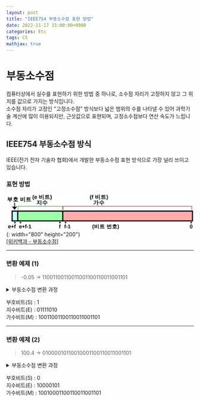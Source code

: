 ```yaml
---
layout: post
title: "IEEE754 부동소수점 표현 방법"
date: 2022-11-17 15:00:00+0900
categories: Etc
tags: CS
mathjax: true
---
```


# 부동소수점

컴퓨터상에서 실수를 표현하기 위한 방법 중 하나로, 소수점 자리가 고정하지 않고 그 위치를 값으로 가지는 방식입니다.  
소수점 자리가 고정인 "고정소수점" 방식보다 넓은 범위의 수를 나타낼 수 있어 과학기술 계산에 많이 이용되지만, 근삿값으로 표현되며, 고정소수점보다 연산 속도가 느립니다.

## IEEE754 부동소수점 방식

IEEE(전기 전자 기술자 협회)에서 개발한 부동소수점 표현 방식으로 가장 널리 쓰이고 있습니다.

### 표현 방법

![IEE754 부동소수점](/resource/GeneralFloatingPoint.png){: width="800" height="200"}  
[[위키백과 - 부동소수점]](https://ko.wikipedia.org/wiki/%EB%B6%80%EB%8F%99%EC%86%8C%EC%88%98%EC%A0%90)

---

### 변환 예제 (1)

> -0.05 -> 11001100110011001100110011001101

<details>
<summary>부동소수점 변환 과정</summary>
<div markdown="1">

```
0.05 * 2 = 0.1 .........0
0.1  * 2 = 0.2 .........0
0.2  * 2 = 0.4 .........0
0.4  * 2 = 0.8 .........0
0.8  * 2 = 1.6 .........1 + 0.6
0.6  * 2 = 1.2 .........1 + 0.2
0.2  * 2 = 0.4 .........0
0.4  * 2 = 0.8 .........0
0.8  * 2 = 1.6 .........1 + 0.6
0.6  * 2 = 1.2 .........1 + 0.2
0.2  * 2 = 0.4 .........0
0.4  * 2 = 0.8 .........0
0.8  * 2 = 1.6 .........1 + 0.6
0.6  * 2 = 1.2 .........1 + 0.2
0.2  * 2 = 0.4 .........0
0.4  * 2 = 0.8 .........0
0.8  * 2 = 1.6 .........1 + 0.6
0.6  * 2 = 1.2 .........1 + 0.2
0.2  * 2 = 0.4 .........0
0.4  * 2 = 0.8 .........0
0.8  * 2 = 1.6 .........1 + 0.6
0.6  * 2 = 1.2 .........1 + 0.2
0.2  * 2 = 0.4 .........0
```

0.05 = 0.000011001100110011001100110011.......  
정규화 = 1.10011001100110011001100110011.... x 2^(-5)

|      |              |                                    |
| ---- | ------------ | ---------------------------------- |
| s(1) | Exponent(8)  | Mantissa(23)                       |
| 1    | (127) + (-5) | 10011001100110011001100110011....  |
| 1    | (122)        | 10011001100110011001100 110011.... |
| 1    | 0111 1010    | 10011001100110011001101(반올림)    |

-0.05 = 11001100110011001100110011001101

</div>
</details>

부호비트(S) : 1  
지수비트(E) : 01111010  
가수비트(M) : 10011001100110011001101

---

### 변환 예제 (2)

> 100.4 -> 01000010110010001100110011001101

<details>
<summary>부동소수점 변환 과정</summary>
<div markdown="1">

```
0.4  * 2 = 0.8 .........0
0.8  * 2 = 1.6 .........1 + 0.6
0.6  * 2 = 1.2 .........1 + 0.2
0.2  * 2 = 0.4 .........0
0.4  * 2 = 0.8 .........0
0.8  * 2 = 1.6 .........1 + 0.6
0.6  * 2 = 1.2 .........1 + 0.2
0.2  * 2 = 0.4 .........0
0.4  * 2 = 0.8 .........0
0.8  * 2 = 1.6 .........1 + 0.6
0.6  * 2 = 1.2 .........1 + 0.2
0.2  * 2 = 0.4 .........0
0.4  * 2 = 0.8 .........0
0.8  * 2 = 1.6 .........1 + 0.6
0.6  * 2 = 1.2 .........1 + 0.2
0.2  * 2 = 0.4 .........0
0.4  * 2 = 0.8 .........0
0.8  * 2 = 1.6 .........1 + 0.6
0.6  * 2 = 1.2 .........1 + 0.2
0.2  * 2 = 0.4 .........0
```

100.4 = 1100100.011001100110011001100110011.......  
정규화 = 1.100100011001100110011001100110011.... x 2^(6)

|      |             |                                 |
| ---- | ----------- | ------------------------------- |
| s(1) | Exponent(8) | Mantissa(23)                    |
| 0    | (127) + (6) | 10010001100110011001100....     |
| 0    | (133)       | 10010001100110011001100....     |
| 0    | 10000101    | 10010001100110011001101(반올림) |

100.4 = 01000010110010001100110011001101

</div>
</details>

부호비트(S) : 0  
지수비트(E) : 10000101  
가수비트(M) : 10010001100110011001101

